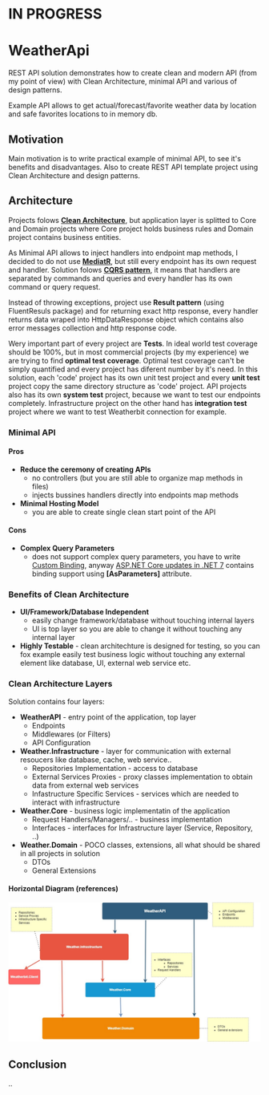 # IN PROGRESS

# WeatherApi
REST API solution demonstrates how to create clean and modern API (from my point of view) with Clean Architecture, minimal API and various of design patterns.  

Example API allows to get actual/forecast/favorite weather data by location and safe favorites locations to in memory db.

## Motivation
Main motivation is to write practical example of minimal API, to see it's benefits and disadvantages. Also to create REST API template project using Clean Architecture and design patterns.
## Architecture

Projects folows **[Clean Architecture](https://learn.microsoft.com/en-us/dotnet/architecture/modern-web-apps-azure/common-web-application-architectures#clean-architecture)**, but application layer is splitted to Core and Domain projects where Core project holds business rules and Domain project contains business entities.

As Minimal API allows to inject handlers into endpoint map methods, I decided to do not use **[MediatR](https://github.com/jbogard/MediatR)**, but still every endpoint has its own request and handler. Solution folows **[CQRS pattern](https://learn.microsoft.com/en-us/azure/architecture/patterns/cqrs)**, it means that handlers are separated by commands and queries and every handler has its own command or query request.

Instead of throwing exceptions, project use **Result pattern** (using FluentResuls package) and for returning exact http response, every handler returns data wraped into HttpDataResponse object which contains also error messages collection and http response code.

Wery important part of every project are **Tests**. In ideal world test coverage should be 100%, but in most commercial projects (by my experience) we are trying to find **optimal test coverage**. Optimal test coverage can't be simply quantified and every project has diferent number by it's need.
In this solution, each 'code' project has its own unit test project and every **unit test** project copy the same directory structure as 'code' project. API projects also has its own **system test** project, because we want to test our endpoints completely. Infrastructure project on the other hand has **integration test** project where we want to test Weatherbit connection for example.

### Minimal API
#### Pros
- **Reduce the ceremony of creating APIs**
	- no controllers (but you are still able to organize map methods in files)
	- injects bussines handlers directly into endpoints map methods
- **Minimal Hosting Model**
	- you are able to create single clean start point of the API
#### Cons
- **Complex Query Parameters**
	- does not support complex query parameters, you have to write [Custom Binding](https://learn.microsoft.com/en-us/aspnet/core/fundamentals/minimal-apis?view=aspnetcore-6.0#custom-binding), anyway [ASP.NET Core updates in .NET 7](https://devblogs.microsoft.com/dotnet/asp-net-core-updates-in-dotnet-7-preview-5/) contains binding support using **[AsParameters]** attribute.
### Benefits of Clean Architecture
- **UI/Framework/Database Independent** 
	- easily change framework/database without touching internal layers
	- UI is top layer so you are able to change it without touching any internal layer
- **Highly Testable** - clean architechture is designed for testing, so you can fox example easily test business logic without touching any external element like database, UI, external web service etc.

### Clean Architecture Layers

Solution contains four layers: 
* **WeatherAPI** - entry point of the application, top layer
	*  Endpoints
	*  Middlewares (or Filters)
	*  API Configuration
* **Weather.Infrastructure** - layer for communication with external resoucers like database, cache, web service.. 
	*  Repositories Implementation - access to database
	*  External Services Proxies - proxy classes implementation to obtain data from external web services
	*  Infastructure Specific Services - services which are needed to interact with infrastructure
* **Weather.Core** - business logic implementatin of the application
	*  Request Handlers/Managers/.. - business implementation
	*  Interfaces - interfaces for Infrastructure layer (Service, Repository, ..)
* **Weather.Domain** - POCO classes, extensions, all what should be shared in all projects in solution
	* DTOs
	* General Extensions

#### Horizontal Diagram (references)
![Project Clean Architecture Diagram](./doc/img/cleanArchitecture.jpg)

## Conclusion
..




